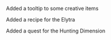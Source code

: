 Added a tooltip to some creative items

Added a recipe for the Elytra

Added a quest for the Hunting Dimension
